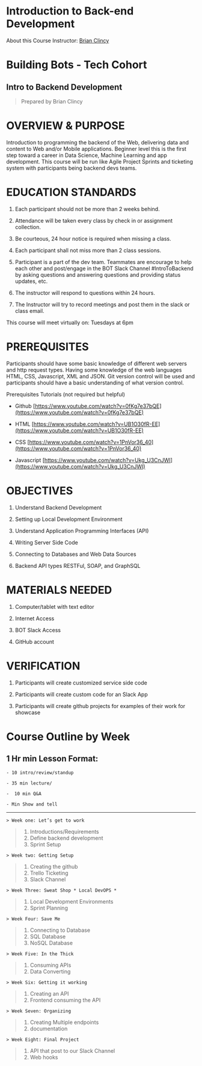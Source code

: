 # Introduction to Back-end Development

About this Course
Instructor:  [Brian Clincy](https://brianclincy.com)

# Building Bots - Tech Cohort

## Intro to Backend Development

>Prepared by Brian Clincy

# OVERVIEW & PURPOSE

Introduction to programming the backend of the Web, delivering data and content to Web and/or Mobile applications. Beginner level this is the first step toward a career in Data Science, Machine Learning and app development. This course will be run like Agile Project Sprints and ticketing system with participants being backend devs teams.

# EDUCATION STANDARDS

1.  Each participant should not be more than 2 weeks behind.
    
2.  Attendance will be taken every class by check in or assignment collection.
    
3.  Be courteous, 24 hour notice is required when missing a class.
    
4.  Each participant shall not miss more than 2 class sessions.
    
5.  Participant is a part of the dev team. Teammates are encourage to help each other and post/engage in the BOT Slack Channel #IntroToBackend by asking questions and answering questions and providing status updates, etc.
    
6.  The instructor will respond to questions within 24 hours.
    
7.  The Instructor will try to record meetings and post them in the slack or class email.
    

This course will meet virtually on: Tuesdays at 6pm

# PREREQUISITES

Participants should have some basic knowledge of different web servers and http request types. Having some knowledge of the web languages HTML, CSS, Javascript, XML and JSON. Git version control will be used and participants should have a basic understanding of what version control.

Prerequisites Tutorials (not required but helpful)

-   Github [https://www.youtube.com/watch?v=0fKg7e37bQE](https://www.youtube.com/watch?v=0fKg7e37bQE)
    
-   HTML [https://www.youtube.com/watch?v=UB1O30fR-EE](https://www.youtube.com/watch?v=UB1O30fR-EE)
    
-   CSS [https://www.youtube.com/watch?v=1PnVor36_40](https://www.youtube.com/watch?v=1PnVor36_40)
    
-   Javascript [https://www.youtube.com/watch?v=Ukg_U3CnJWI](https://www.youtube.com/watch?v=Ukg_U3CnJWI)
    

# OBJECTIVES

1.  Understand Backend Development
    
2.  Setting up Local Development Environment
    
3.  Understand Application Programming Interfaces (API)
    
4.  Writing Server Side Code
    
5.  Connecting to Databases and Web Data Sources
    
6.  Backend API types RESTFul, SOAP, and GraphSQL
    

# MATERIALS NEEDED

1.  Computer/tablet with text editor
    
2.  Internet Access
    
3.  BOT Slack Access
    
4.  GitHub account
    

# VERIFICATION

1.  Participants will create customized service side code
    
2.  Participants will create custom code for an Slack App
    
3.  Participants will create github projects for examples of their work for showcase
    

# Course Outline by Week

## 1 Hr min Lesson Format:

	- 10 intro/review/standup
	    
	- 35 min lecture/
	    
	-  10 min Q&A
	    
	- Min Show and tell
---

	> Week one: Let’s get to work  
> 1.  Introductions/Requirements
> 2.  Define backend development
> 3.  Sprint Setup

	> Week two: Getting Setup
> 1. Creating the github
> 2.  Trello Ticketing
> 3. Slack Channel

	> Week Three: Sweat Shop * Local DevOPS *
> 1. Local Development Environments
> 2.  Sprint Planning
    
	> Week Four: Save Me
> 1. Connecting to Database
> 2.  SQL Database
> 3.  NoSQL Database
   
    > Week Five: In the Thick
> 1. Consuming APIs
> 2.  Data Converting
    

	> Week Six: Getting it working
> 1.  Creating an API
> 2.  Frontend consuming the API
    

	> Week Seven: Organizing
> 1.  Creating Multiple endpoints
> 2. documentation
    

	> Week Eight: Final Project
> 1.  API that post to our Slack Channel
> 2.  Web hooks

